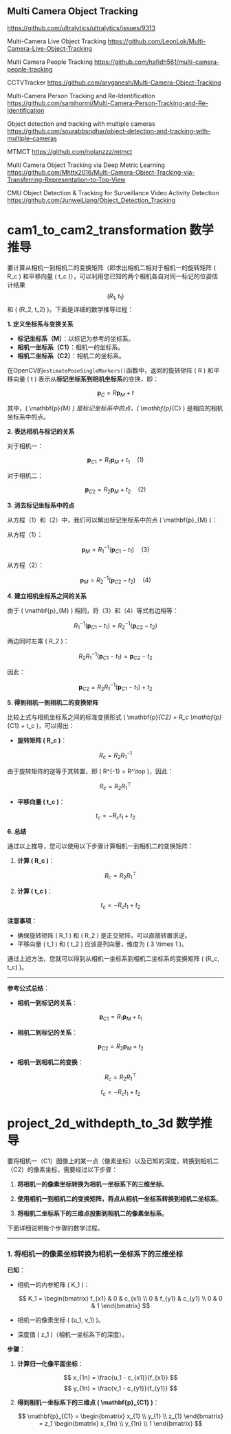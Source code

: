 




## Multi Camera Object Tracking

https://github.com/ultralytics/ultralytics/issues/9313

Multi-Camera Live Object Tracking
https://github.com/LeonLok/Multi-Camera-Live-Object-Tracking

Multi Camera People Tracking
https://github.com/hafidh561/multi-camera-people-tracking

CCTVTracker
https://github.com/arvganesh/Multi-Camera-Object-Tracking

Multi-Camera Person Tracking and Re-Identification
https://github.com/samihormi/Multi-Camera-Person-Tracking-and-Re-Identification

Object detection and tracking with multiple cameras
https://github.com/sourabbsridhar/object-detection-and-tracking-with-multiple-cameras

MTMCT
https://github.com/nolanzzz/mtmct

Multi Camera Object Tracking via Deep Metric Learning
https://github.com/Mhttx2016/Multi-Camera-Object-Tracking-via-Transferring-Representation-to-Top-View

CMU Object Detection & Tracking for Surveillance Video Activity Detection
https://github.com/JunweiLiang/Object_Detection_Tracking


# cam1_to_cam2_transformation 数学推导

要计算从相机一到相机二的变换矩阵（即求出相机二相对于相机一的旋转矩阵 \( R_c \) 和平移向量 \( t_c \)），可以利用您已知的两个相机各自对同一标记的位姿估计结果 $$ (R_1, t_1) $$ 和 \( (R_2, t_2) \)。下面是详细的数学推导过程：

**1. 定义坐标系与变换关系**

- **标记坐标系（M）**：以标记为参考的坐标系。
- **相机一坐标系（C1）**：相机一的坐标系。
- **相机二坐标系（C2）**：相机二的坐标系。

在OpenCV的`estimatePoseSingleMarkers()`函数中，返回的旋转矩阵 \( R \) 和平移向量 \( t \) 表示从**标记坐标系到相机坐标系**的变换，即：

$$
\mathbf{p}_{C} = R \mathbf{p}_{M} + t
$$

其中，\( \mathbf{p}_{M} \) 是标记坐标系中的点，\( \mathbf{p}_{C} \) 是相应的相机坐标系中的点。

**2. 表达相机与标记的关系**

对于相机一：

$$
\mathbf{p}_{C1} = R_1 \mathbf{p}_{M} + t_1 \quad \text{(1)}
$$

对于相机二：

$$
\mathbf{p}_{C2} = R_2 \mathbf{p}_{M} + t_2 \quad \text{(2)}
$$

**3. 消去标记坐标系中的点**

从方程（1）和（2）中，我们可以解出标记坐标系中的点 \( \mathbf{p}_{M} \)：

从方程（1）：

$$
\mathbf{p}_{M} = R_1^{-1} (\mathbf{p}_{C1} - t_1) \quad \text{(3)}
$$

从方程（2）：

$$
\mathbf{p}_{M} = R_2^{-1} (\mathbf{p}_{C2} - t_2) \quad \text{(4)}
$$

**4. 建立相机坐标系之间的关系**

由于 \( \mathbf{p}_{M} \) 相同，将（3）和（4）等式右边相等：

$$
R_1^{-1} (\mathbf{p}_{C1} - t_1) = R_2^{-1} (\mathbf{p}_{C2} - t_2)
$$

两边同时左乘 \( R_2 \)：

$$
R_2 R_1^{-1} (\mathbf{p}_{C1} - t_1) = \mathbf{p}_{C2} - t_2
$$

因此：

$$
\mathbf{p}_{C2} = R_2 R_1^{-1} (\mathbf{p}_{C1} - t_1) + t_2
$$

**5. 得到相机一到相机二的变换矩阵**

比较上式与相机坐标系之间的标准变换形式 \( \mathbf{p}_{C2} = R_c \mathbf{p}_{C1} + t_c \)，可以得出：

- **旋转矩阵 \( R_c \)**：

$$
R_c = R_2 R_1^{-1}
$$

由于旋转矩阵的逆等于其转置，即 \( R^{-1} = R^\top \)，因此：

$$
R_c = R_2 R_1^\top
$$

- **平移向量 \( t_c \)**：

$$
t_c = -R_c t_1 + t_2
$$

**6. 总结**

通过以上推导，您可以使用以下步骤计算相机一到相机二的变换矩阵：

1. **计算 \( R_c \)**：

   $$
   R_c = R_2 R_1^\top
   $$

2. **计算 \( t_c \)**：

   $$
   t_c = -R_c t_1 + t_2
   $$

**注意事项**：

- 确保旋转矩阵 \( R_1 \) 和 \( R_2 \) 是正交矩阵，可以直接转置求逆。
- 平移向量 \( t_1 \) 和 \( t_2 \) 应该是列向量，维度为 \( 3 \times 1 \)。

通过上述方法，您就可以得到从相机一坐标系到相机二坐标系的变换矩阵 \( (R_c, t_c) \)。

---

**参考公式总结**：

- **相机一到标记的关系**：

  $$
  \mathbf{p}_{C1} = R_1 \mathbf{p}_{M} + t_1
  $$

- **相机二到标记的关系**：

  $$
  \mathbf{p}_{C2} = R_2 \mathbf{p}_{M} + t_2
  $$

- **相机一到相机二的变换**：

  $$
  R_c = R_2 R_1^\top
  $$

  $$
  t_c = -R_c t_1 + t_2
  $$


# project_2d_withdepth_to_3d 数学推导

要将相机一（C1）图像上的某一点（像素坐标）以及已知的深度，转换到相机二（C2）的像素坐标，需要经过以下步骤：

1. **将相机一的像素坐标转换为相机一坐标系下的三维坐标**。

2. **使用相机一到相机二的变换矩阵，将点从相机一坐标系转换到相机二坐标系**。

3. **将相机二坐标系下的三维点投影到相机二的像素坐标系**。

下面详细说明每个步骤的数学过程。

---

### **1. 将相机一的像素坐标转换为相机一坐标系下的三维坐标**

**已知**：

- 相机一的内参矩阵 \( K_1 \)：
  
  $$
  K_1 = \begin{bmatrix}
  f_{x1} & 0 & c_{x1} \\
  0 & f_{y1} & c_{y1} \\
  0 & 0 & 1
  \end{bmatrix}
  $$

- 相机一的像素坐标 \( (u_1, v_1) \)。
- 深度值 \( z_1 \)（相机一坐标系下的深度）。

**步骤**：

1. **计算归一化像平面坐标**：

   $$
   x_{1n} = \frac{u_1 - c_{x1}}{f_{x1}}
   $$
   $$
   y_{1n} = \frac{v_1 - c_{y1}}{f_{y1}}
   $$

2. **得到相机一坐标系下的三维点 \( \mathbf{p}_{C1} \)**：

   $$
   \mathbf{p}_{C1} = \begin{bmatrix}
   x_{1} \\
   y_{1} \\
   z_{1}
   \end{bmatrix} = z_1 \begin{bmatrix}
   x_{1n} \\
   y_{1n} \\
   1
   \end{bmatrix}
   $$



